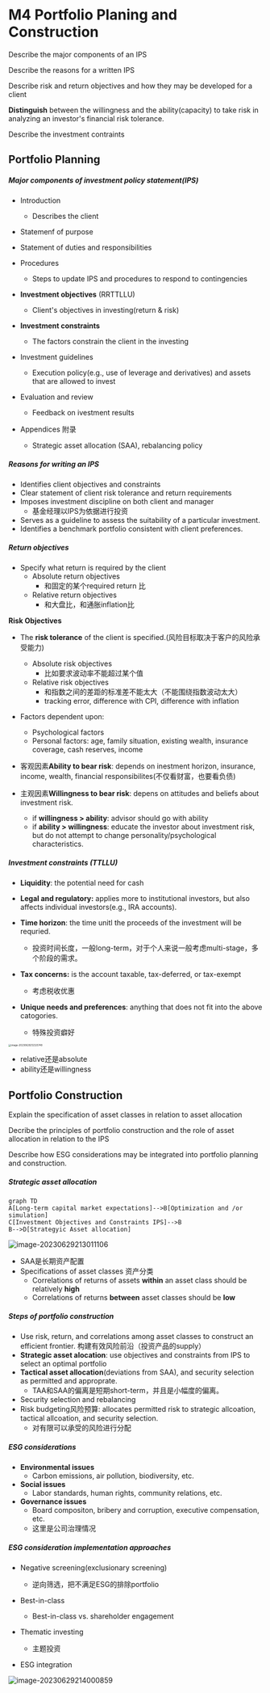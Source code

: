 # M4 Portfolio Planing and Construction

Describe the major components of an IPS

Describe the reasons for a written IPS

Describe risk and return objectives and how they may be developed for a client

**Distinguish** between the willingness and the ability(capacity) to take risk in analyzing an investor's financial risk tolerance.

Describe the investment contraints

## Portfolio Planning

##### Major components of investment policy statement(IPS)

- Introduction
  - Describes the client
- Statemenf of purpose
- Statement of duties and responsibilities
- Procedures
  - Steps to update IPS and procedures to respond to contingencies
- **Investment objectives** (RRTTLLU)
  - Client's objectives in investing(return & risk)

- **Investment constraints**
  - The factors constrain the client in the investing
- Investment guidelines
  - Execution policy(e.g., use of leverage and derivatives) and assets that are allowed to invest
- Evaluation and review
  - Feedback on ivestment results
- Appendices 附录
  - Strategic asset allocation (SAA), rebalancing policy

##### Reasons for writing an IPS

- Identifies client objectives and constraints
- Clear statement of client risk tolerance and return requirements
- Imposes investment discipline on both client and manager
  - 基金经理以IPS为依据进行投资
- Serves as a guideline to assess the suitability of a particular investment.
- Identifies a benchmark portfolio consistent with client preferences.

##### Return objectives 

- Specify what return is required by the client
  - Absolute return objectives
    - 和固定的某个required return 比
  - Relative return objectives
    - 和大盘比，和通胀inflation比

**Risk Objectives**

- The **risk tolerance** of the client is specified.(风险目标取决于客户的风险承受能力)
  - Absolute risk objectives
    - 比如要求波动率不能超过某个值
  - Relative risk objectives
    - 和指数之间的差距的标准差不能太大（不能围绕指数波动太大）
    - tracking error, difference with CPI, difference with inflation
- Factors dependent upon:
  - Psychological factors
  - Personal factors: age, family situation, existing wealth, insurance coverage, cash reserves, income

- 客观因素**Ability to bear risk**: depends on inestment horizon, insurance, income, wealth, financial responsibilites(不仅看财富，也要看负债)
- 主观因素**Willingness to bear risk**: depens on attitudes and beliefs about investment risk.
  - if **willingness > ability**: advisor should go with ability
  - if **ability > willingness**: educate the investor about investment risk, but do not attempt to change personality/psychological characteristics.

##### Investment constraints (TTLLU)

- **Liquidity**: the potential need for cash
- **Legal and regulatory:** applies more to institutional investors, but also affects individual investors(e.g., IRA accounts).
- **Time horizon**: the time unitl the proceeds of the investment will be requried.
  - 投资时间长度，一般long-term，对于个人来说一般考虑multi-stage，多个阶段的需求。

- **Tax concerns:** is the account taxable, tax-deferred, or tax-exempt
  - 考虑税收优惠
- **Unique needs and preferences**: anything that does not fit into the above catogories.
  - 特殊投资癖好

<img src="./assets/image-20230629212325749.png" alt="image-20230629212325749" style="zoom:33%;" />

- relative还是absolute
- ability还是willingness

## Portfolio Construction

Explain the specification of  asset classes in relation to asset allocation

Decribe the principles of portfolio construction and the role of asset allocation in relation to the IPS

Describe how ESG considerations may be integrated into portfolio planning and construction.

##### Strategic asset allocation

```mermaid
graph TD
A[Long-term capital market expectations]-->B[Optimization and /or simulation]
C[Investment Objectives and Constraints IPS]-->B
B-->D[Strategyic Asset allocation]

```

![image-20230629213011106](./assets/image-20230629213011106.png)



- SAA是长期资产配置
- Specifications of asset classes 资产分类
  - Correlations of returns of assets **within** an asset class should be relatively **high**
  - Correlations of returns **between** asset classes should be **low**

##### Steps of portfolio construction

- Use risk, return, and correlations among asset classes to construct an efficient frontier. 构建有效风险前沿（投资产品的supply）
- **Strategic asset alocation**: use objectives and constraints from IPS to select an optimal portfolio
- **Tactical asset allocation**(deviations from SAA), and security selection as permitted and approprate.
  - TAA和SAA的偏离是短期short-term，并且是小幅度的偏离。
- Security selection and rebalancing
- Risk budgeting风险预算: allocates permitted risk to strategic allcoation, tactical allcoation, and security selection.
  - 对有限可以承受的风险进行分配

##### ESG considerations

- **Environmental issues**
  - Carbon emissions, air pollution, biodiversity, etc.
- **Social issues**
  - Labor standards, human rights, community relations, etc.
- **Governance issues**
  - Board compositon, bribery and corruption, executive compensation, etc.
  - 这里是公司治理情况

##### ESG consideration implementation approaches

- Negative screening(exclusionary screening)
  - 逆向筛选，把不满足ESG的排除portfolio
- Best-in-class
  - Best-in-class vs. shareholder engagement

- Thematic investing
  - 主题投资
- ESG integration

![image-20230629214000859](./assets/image-20230629214000859.png)